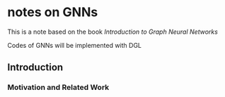 # notes on GNNs
This is a note based on the book *Introduction to Graph Neural Networks*

Codes of GNNs will be implemented with DGL

## Introduction
### Motivation and Related Work